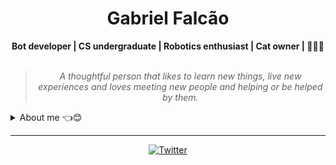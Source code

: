 <h1 align="center"> Gabriel Falcão </h1>

    
<div align="center">
<b>Bot developer | CS undergraduate | Robotics enthusiast | Cat owner | 🐍🤖🐱</b>
<br>
<br>

<blockquote>
    <p><i>
        A thoughtful person that likes to learn new things, live new experiences and loves meeting new people and helping or be helped by them. 
    </i></p>
</blockquote>
</div>

<details closed>
<summary>About me 👈😊</summary>

---


<div align="right" style="margin:auto">
     <a href="https://github.com/falcao-g">
        <img height="180em" src="https://github-readme-stats.vercel.app/api/top-langs/?username=falcao-g&hide=jupyter%20notebook&langs_count=6&hide_border=true&layout=compact&show_icons=true&line_height=27&langs_count=10&theme=transparent&title_color=4a86d1&custom_title=My%20favorite%20languages"
       alt="Most used languages" align="right">
    </a>
</div>

Hey there!! I am Gabriel, aka Falcão, falcao_g or falcao-g :wave:😊

I am pretty much a life long learner. I enjoy the idea of **Learning in Public** where I can share my thoughts and knowledge with other people through live coding, blogging, discussions, threading, and open source contributions.

I have experience with Robotics, Automation, Bot development, Web development, and Back-end web programming. My main knowledge in technologies are **Python**, **Javascript**, **Node.JS**, **HTML/CSS**, **React native**, **Arduino**. I am also comfortable using **Typescript**, **React**, **Electron**, **Vue**, and **Dynamic Programming**.

My main abilities include designing and coding bots for discord, solving programming challenges, studying robotics and developing websites and mobile apps.

I'm currently studying Computer Science at UFMS
    
</details>

---

<div align="center">

[![Twitter](https://img.shields.io/badge/Twitter-%231DA1F2.svg?style=for-the-badge&logo=Twitter&logoColor=white)](https://twitter.com/falcao__g)

</div>
